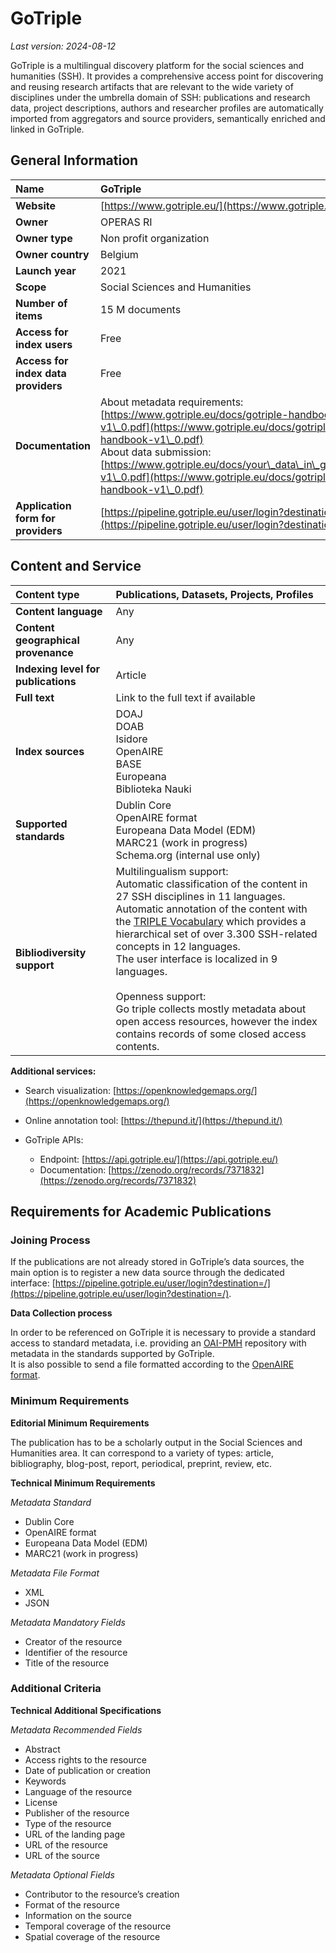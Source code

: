 # GoTriple

*Last version: 2024-08-12*

GoTriple is a multilingual discovery platform for the social sciences and humanities (SSH). It provides a comprehensive access point for discovering and reusing research artifacts that are relevant to the wide variety of disciplines under the umbrella domain of SSH: publications and research data, project descriptions, authors and researcher profiles are automatically imported from aggregators and source providers, semantically enriched and linked in GoTriple.

## General Information

| Name | GoTriple |
| :---- | :---- |
| **Website** | [https://www.gotriple.eu/](https://www.gotriple.eu/)  |
| **Owner** | OPERAS RI |
| **Owner type** | Non profit organization |
| **Owner country** | Belgium |
| **Launch year** | 2021 |
| **Scope** | Social Sciences and Humanities |
| **Number of items** | 15 M documents |
| **Access for index users** | Free |
| **Access for index data providers** | Free |
| **Documentation** | About metadata requirements: [https://www.gotriple.eu/docs/gotriple-handbook-v1\_0.pdf](https://www.gotriple.eu/docs/gotriple-handbook-v1\_0.pdf) <br />About data submission: [https://www.gotriple.eu/docs/your\_data\_in\_gotriple-v1\_0.pdf](https://www.gotriple.eu/docs/gotriple-handbook-v1\_0.pdf)  |
| **Application form for providers** | [https://pipeline.gotriple.eu/user/login?destination=/](https://pipeline.gotriple.eu/user/login?destination=/) |

## Content and Service

| Content type | Publications, Datasets, Projects, Profiles |
| :---- | :---- |
| **Content language** | Any |
| **Content geographical provenance** | Any |
| **Indexing level for publications** | Article  |
| **Full text** | Link to the full text if available |
| **Index sources** | DOAJ <br/>DOAB <br/>Isidore <br/>OpenAIRE <br/>BASE <br/>Europeana <br/>Biblioteka Nauki |
| **Supported standards** | Dublin Core <br/>OpenAIRE format <br/>Europeana Data Model (EDM) <br/>MARC21 (work in progress) <br/>Schema.org (internal use only) |
| **Bibliodiversity support** |Multilingualism support: <br/>Automatic classification of the content in 27 SSH disciplines in 11 languages. <br />Automatic annotation of the content with the [TRIPLE Vocabulary](https://www.semantics.gr/authorities/vocabularies/SSH-LCSH/?language=en) which provides a hierarchical set of over 3.300 SSH-related concepts in 12 languages.<br /> The user interface is localized in 9 languages.<br/><br/>Openness support: <br/>Go triple collects mostly metadata about open access resources, however the index contains records of some closed access contents.   |

**Additional services:**

* Search visualization: [https://openknowledgemaps.org/](https://openknowledgemaps.org/)  
    
* Online annotation tool: [https://thepund.it/](https://thepund.it/)   
    
* GoTriple APIs:
    * Endpoint: [https://api.gotriple.eu/](https://api.gotriple.eu/)
    * Documentation: [https://zenodo.org/records/7371832](https://zenodo.org/records/7371832) 

## Requirements for Academic Publications

### Joining Process

If the publications are not already stored in GoTriple’s data sources, the main option is to register a new data source through the dedicated interface: [https://pipeline.gotriple.eu/user/login?destination=/](https://pipeline.gotriple.eu/user/login?destination=/). 

**Data Collection process**

In order to be referenced on GoTriple it is necessary to provide a standard access to standard metadata, i.e. providing an [OAI-PMH](https://en.wikipedia.org/wiki/Open\_Archives\_Initiative\_Protocol\_for\_Metadata\_Harvesting) repository with metadata in the standards supported by GoTriple.   
It is also possible to send a file formatted according to the [OpenAIRE format](https://openaire-guidelines-for-literature-repository-managers.readthedocs.io/en/v4.0.0/).

### Minimum Requirements

**Editorial Minimum Requirements**

The publication has to be a scholarly output in the Social Sciences and Humanities area. It can correspond to a variety of types: article, bibliography, blog-post, report, periodical, preprint, review, etc.

**Technical Minimum Requirements**

*Metadata Standard* 

* Dublin Core
* OpenAIRE format  
* Europeana Data Model (EDM)  
* MARC21 (work in progress)

*Metadata File Format* 

* XML  
* JSON

*Metadata Mandatory Fields*

* Creator of the resource  
* Identifier of the resource  
* Title of the resource

### Additional Criteria

**Technical Additional Specifications** 

*Metadata Recommended Fields*

* Abstract  
* Access rights to the resource  
* Date of publication or creation  
* Keywords  
* Language of the resource  
* License  
* Publisher of the resource  
* Type of the resource  
* URL of the landing page  
* URL of the resource  
* URL of the source

*Metadata Optional Fields*

* Contributor to the resource’s creation   
* Format of the resource   
* Information on the source  
* Temporal coverage of the resource  
* Spatial coverage of the resource

